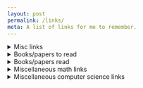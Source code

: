 ```yaml
---
layout: post
permalink: /links/
meta: A list of links for me to remember.
---
```


<details>
    <summary>Misc links</summary>
    <ul>
        <li><a href="http://mathoverflow.net/questions/2144/a-single-paper-everyone-should-read">A single paper everyone should read</a></li>
        <li><a href="http://mathoverflow.net/questions/102413/must-read-papers-in-numerical-analysis?rq=1">"Must read" papers in numerical analysis</a></li>
        <li><a href="http://www.mcs.sdsmt.edu/tkowalsk/notes/">Dr. Kowalski's notes</a></li>
        <li><a href="http://www.mcs.sdsmt.edu/tkowalsk/notes/real-analysis/">Dr. Kowalski's notes on real analysis</a></li>
        <li><a href="http://www.mathcs.org/analysis/reals/index.html">Real Analysis notes, helpful for set theory, etc.</a></li>
    </ul>
</details>

<details>
    <summary>Books/papers to read</summary>
    <ul>
        <li><a href="https://amzn.com/0805390219">Calculus on Manifolds</a>. Michael Spivak</li>
        <li><a href="https://amzn.com/069116407X">How To Solve It</a>. G. Polya</li>
        <li><a href="https://www.dpmms.cam.ac.uk/~wtg10/2cultures.pdf">The Two Cultures of Mathematics</a>. W. T. Gowers</li>
        <li><a href="http://projecteuclid.org/download/pdf_1/euclid.bams/1183533964">Missed Opportunities</a>. Freeman J. Dyson</li>
        <li><a href="http://arxiv.org/PS_cache/math/pdf/9205/9205211v1.pdf">Two Notes on Notation</a>Donald E. Knuth</li>
        <li><a href="http://citeseerx.ist.psu.edu/viewdoc/download;jsessionid=65470B999C69AC1C7E2C88FEBF66F18E?doi=10.1.1.32.3404&rep=rep1&type=pdf">How Not to Prove the Poincare Conjecture</a>. John R. Stallings</li>
        <li><a href="http://press.princeton.edu/chapters/gowers/gowers_VIII_6.pdf">Advice to a Young Mathematician</a></li>
        <li><a href="http://arxiv.org/pdf/0805.4057v1.pdf">Truth as Value and Duty</a>. Yu. I. Manin</li>
        <li><a href="http://web.stanford.edu/class/cme324/classics/curtiss-hirschfelder.pdf">Integration of stiff equations</a>. C. f. Curtiss and J. O. Hirschfelder</li>
        <li><a href="http://web.stanford.edu/class/cme324/classics/householder.pdf">Unitary Triangularization of a Nonsymmetric Matrix</a>. Alston S. Householder</li>
        <li><a href="https://arxiv.org/pdf/math/0702396v1.pdf">What is Good Mathematics</a>. Terrence Tao</li>
        <li><a href="http://math.stanford.edu/~vakil/potentialstudents.html">For Potential Ph.D. Students</a>. Ravi Vakil</li>
        <li><a href="http://blogs.discovermagazine.com/cosmicvariance/2007/02/25/the-cult-of-genius/">The Cult of Genius</a>. Julianne Dalcanton</li>
        <li><a href="http://gauravtiwari.org/2011/03/17/essential-steps-of-problem-solving-in-mathematical-sciences/">Essential Steps of Problem Solving in Mathematical Sciences</a>. Gaurav Tiwari</li>
        <li><a href="https://terrytao.wordpress.com/2008/12/14/on-multiple-choice-questions-in-mathematics/">On Multiple Choice Questions in Mathematics</a>. Terrence Tao</li>
        <li><a href="http://arxiv.org/pdf/math/0210327v1.pdf">Why everyone should know number theory</a>. Minhyong Kim</li>
        <li><a href="http://arxiv.org/pdf/1112.5331v2.pdf">Solving Polynomial Equations from Complex Numbers</a>. Ricardo S. Vieira</li>
        <li><a href="http://www.math.clemson.edu/~mjs/courses/misc/study.pdf">How to Survive Your College Math Class</a>. Matthew Saltzman and Marie Coffin</li>
        <li><a href="http://www.math.uiuc.edu/~r-ash/Remarks.pdf">Remarks on Expository Writing in Mathematics</a>. Robert B. Ash</li>
    </ul>
</details>

<details>
    <summary>Books/papers read</summary>
    <ul>
        <li><a href="https://amzn.com/1934137170">Lockhart's Lament</a> (Book, not paper). Paul Lockhart</li>
        <li><a href="https://amzn.com/0486678709">Introduction to Graph Theory</a> Richard J. Trudeau</li>
        <li><a href="https://amzn.com/0486247759">Introductory Graph Theory</a> Gary Chartrand</li>
        <li><a href="https://amzn.com/110760463X">A Mathematician's Apology</a> G. H. Hardy</li>
        <li><a href="https://amzn.com/0521675995">How To Prove It</a> Daniel J. Velleman</li>
        <li><a href="https://amzn.com/0544105850">The Joy of x</a> Steven Strogatz</li>
        <li><a href="https://amzn.com/0201038129">Surreal Numbers</a> Donald E. Knuth</li>
        <li><a href="https://amzn.com/0691169241">An Imaginary Tale: The Story of i</a> Paul J. Nahin</li>
        <li><a href="https://amzn.com/0140296476">Zero: The Biography of a Dangerous Idea</a> Charles Seife</li>
    </ul>
</details>

<details>
    <summary>Miscellaneous math links</summary>
    <ul>
        <li><a href="http://mathoverflow.net/questions/3134/whats-your-favorite-equation-formula-identity-or-inequality?rq=1">Favorite equations/formulas</a></li>
        <li><a href="https://cornellmath.wordpress.com/2008/02/15/odd-sums-of-consecutive-odds/">$$(1 + 2 + \dots + n)^2 = (1^3 + 2^3 + \dots + n^3)$$</a></li>
        <li><a href="http://mathoverflow.net/questions/14574/your-favorite-surprising-connections-in-mathematics?rq=1">Favorite surprising connections</a></li>
        <li><a href="https://graphicallinearalgebra.net/">Graphical Linear Algebra</a></li>
        <li><a href="http://math.stackexchange.com/questions/414716/laplace-legendre-fourier-hankel-mellin-hilbert-borel-z-unified-treatm">Integral Transforms</a></li>
        <li><a href="https://betterexplained.com/articles/an-interactive-guide-to-the-fourier-transform/">Fourier Transform</a></li>
        <li><a href="https://jmanton.wordpress.com/2010/11/21/introduction-to-the-legendre-transform/">Legendre Transform</a></li>
        <li><a href="https://sourceware.org/git/?p=glibc.git;a=blob;f=sysdeps/ieee754/dbl-64/s_sin.c;h=ca2532fb6389a66f0ef2a693b48606dd08b4b6a0;hb=HEAD"><code>glibc</code> implementation of <code>sin</code> and <code>cos</code> in C</a></li>
        <li><a href="https://www.youtube.com/playlist?list=PLPH7f_7ZlzxTi6kS4vCmv4ZKm9u8g5yic">Differential Geometry</a></li>
        <li><a href="https://www.youtube.com/user/XylyXylyX/videos">What are manifolds/tensors?</a></li>
        <li><a href="https://www.youtube.com/playlist?list=PLg8ZEeSiXsjgoQJzRcq60GjK0UrkMsA3-">Abstract Algebra</a></li>
        <li><a href="http://thatsmathematics.com/mathgen/">Generate your own mathematical research paper</a></li>
    </ul>
</details>

<details>
    <summary>Miscellaneous computer science links</summary>
</details>
